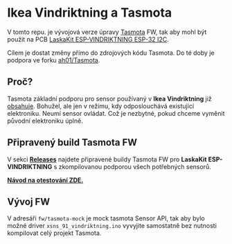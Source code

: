 # Ikea Vindriktning a Tasmota

V tomto repu. je vývojová verze úpravy [Tasmota]() FW, tak aby mohl být použit na PCB [LaskaKit ESP-VINDRIKTNING ESP-32 I2C](https://www.laskakit.cz/laskakit-esp-vindriktning-esp-32-i2c/).

Cílem je dostat změny přímo do zdrojových kódu Tasmota. Do té doby je podpora ve forku [ah01/Tasmota](https://github.com/ah01/Tasmota).

## Proč?

Tasmota základní podporu pro sensor používaný v **Ikea Vindriktning** již [obsahuje](https://blakadder.com/vindriktning-tasmota/). Bohužel, ale jen v režimu, kdy odposlouchává existující elektroniku. Neumí sensor ovládat. Což je nezbytné, pokud chceme vyměnit původní elektroniku úplně.

## Připravený build Tasmota FW

V sekci **[Releases](https://github.com/ah01/Tasmota-Vindriktning/releases)** najdete připravené buildy Tasmota FW pro **LaskaKit ESP-VINDRIKTNING** s zkompilovanou podporou všech potřebných sensorů.

[**Návod na otestování ZDE.**](build.md)

## Vývoj FW

V adresáři `fw/tasmota-mock` je mock tasmota Sensor API, tak aby bylo možné driver `xsns_91_vindriktning.ino` vyvyjite samostatně bez nutnosti kompilovat celý projekt Tasmota.